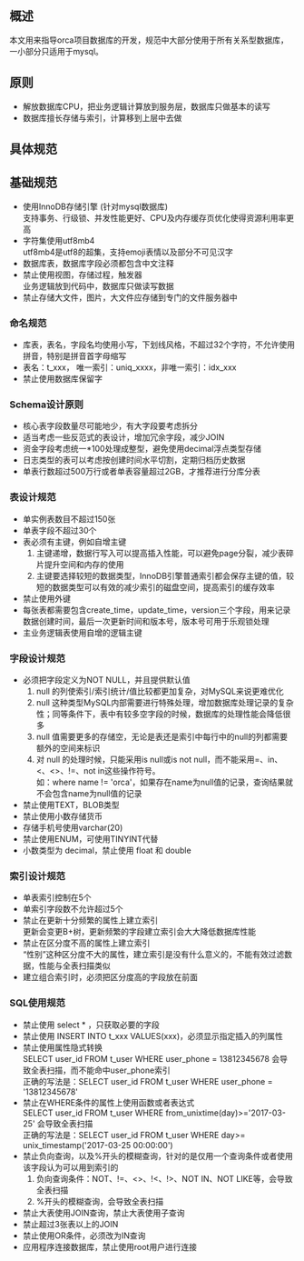 ## 概述
本文用来指导orca项目数据库的开发，规范中大部分使用于所有关系型数据库，一小部分只适用于mysql。

## 原则
- 解放数据库CPU，把业务逻辑计算放到服务层，数据库只做基本的读写
- 数据库擅长存储与索引，计算移到上层中去做

## 具体规范

## 基础规范
- 使用InnoDB存储引擎 (针对mysql数据库)<br/>
	支持事务、行级锁、并发性能更好、CPU及内存缓存页优化使得资源利用率更高
- 字符集使用utf8mb4<br/>
	utf8mb4是utf8的超集，支持emoji表情以及部分不可见汉字
- 数据库表，数据库字段必须都包含中文注释
- 禁止使用视图，存储过程，触发器<br/>
	业务逻辑放到代码中，数据库只做读写数据
- 禁止存储大文件，图片，大文件应存储到专门的文件服务器中

### 命名规范
- 库表，表名，字段名均使用小写，下划线风格，不超过32个字符，不允许使用拼音，特别是拼音首字母缩写
- 表名：t\_xxx， 唯一索引：uniq\_xxxx，非唯一索引：idx\_xxx
- 禁止使用数据库保留字

### Schema设计原则
- 核心表字段数量尽可能地少，有大字段要考虑拆分
- 适当考虑一些反范式的表设计，增加冗余字段，减少JOIN
- 资金字段考虑统一*100处理成整型，避免使用decimal浮点类型存储
- 日志类型的表可以考虑按创建时间水平切割，定期归档历史数据
- 单表行数超过500万行或者单表容量超过2GB，才推荐进行分库分表

### 表设计规范
- 单实例表数目不超过150张
- 单表字段不超过30个
- 表必须有主键，例如自增主键
	1. 主键递增，数据行写入可以提高插入性能，可以避免page分裂，减少表碎片提升空间和内存的使用
	2. 主键要选择较短的数据类型，InnoDB引擎普通索引都会保存主键的值，较短的数据类型可以有效的减少索引的磁盘空间，提高索引的缓存效率
- 禁止使用外键
- 每张表都需要包含create\_time，update\_time，version三个字段，用来记录数据创建时间，最后一次更新时间和版本号，版本号可用于乐观锁处理
- 主业务逻辑表使用自增的逻辑主键

### 字段设计规范
- 必须把字段定义为NOT NULL，并且提供默认值
	1. null 的列使索引/索引统计/值比较都更加复杂，对MySQL来说更难优化
	2. null 这种类型MySQL内部需要进行特殊处理，增加数据库处理记录的复杂性；同等条件下，表中有较多空字段的时候，数据库的处理性能会降低很多
	3. null 值需要更多的存储空，无论是表还是索引中每行中的null的列都需要额外的空间来标识
	4. 对 null 的处理时候，只能采用is null或is not null，而不能采用=、in、\<、\<\>、!=、not in这些操作符号。<br/>
	如：where name != 'orca'，如果存在name为null值的记录，查询结果就不会包含name为null值的记录
- 禁止使用TEXT，BLOB类型
- 禁止使用小数存储货币
- 存储手机号使用varchar(20)
- 禁止使用ENUM，可使用TINYINT代替
- 小数类型为 decimal，禁止使用 float 和 double

### 索引设计规范
- 单表索引控制在5个
- 单索引字段数不允许超过5个
- 禁止在更新十分频繁的属性上建立索引<br/>
	更新会变更B+树，更新频繁的字段建立索引会大大降低数据库性能
- 禁止在区分度不高的属性上建立索引<br/>
	“性别”这种区分度不大的属性，建立索引是没有什么意义的，不能有效过滤数据，性能与全表扫描类似
- 建立组合索引时，必须把区分度高的字段放在前面

### SQL使用规范
- 禁止使用 select \* ，只获取必要的字段
- 禁止使用 INSERT INTO t\_xxx VALUES(xxx)，必须显示指定插入的列属性
- 禁止使用属性隐式转换<br/>
  SELECT user_id FROM t_user WHERE user_phone = 13812345678 会导致全表扫描，而不能命中user_phone索引<br/>
	正确的写法是：SELECT user_id FROM t_user WHERE user_phone = \'13812345678\'
- 禁止在WHERE条件的属性上使用函数或者表达式<br/>
  SELECT user_id FROM t_user WHERE from_unixtime(day)>='2017-03-25' 会导致全表扫描<br/>
  正确的写法是：SELECT user_id FROM t_user WHERE day>= unix_timestamp('2017-03-25 00:00:00')
- 禁止负向查询，以及%开头的模糊查询，针对的是仅用一个查询条件或者使用该字段认为可以用到索引的
  1. 负向查询条件：NOT、!=、<>、!<、!>、NOT IN、NOT LIKE等，会导致全表扫描
  2. %开头的模糊查询，会导致全表扫描
- 禁止大表使用JOIN查询，禁止大表使用子查询
- 禁止超过3张表以上的JOIN
- 禁止使用OR条件，必须改为IN查询
- 应用程序连接数据库，禁止使用root用户进行连接
